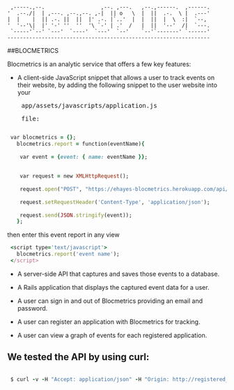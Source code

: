 
     ,-----.,--.                  ,--. ,---.   ,--.,------.  ,------.
    '  .--./|  | ,---. ,--.,--. ,-|  || o   \  |  ||  .-.  \ |  .---'
    |  |    |  || .-. ||  ||  |' .-. |`..'  |  |  ||  |  \  :|  `--, 
    '  '--'\|  |' '-' ''  ''  '\ `-' | .'  /   |  ||  '--'  /|  `---.
     `-----'`--' `---'  `----'  `---'  `--'    `--'`-------' `------'
    ----------------------------------------------------------------- 

##BLOCMETRICS

Blocmetrics is an analytic service that offers a few key features:

* A client-side JavaScript snippet that allows a user to track events on their website, 
 by adding the following snippet to the user website into your <pre> app/assets/javascripts/application.js <pre> file:

```ruby
 var blocmetrics = {};
   blocmetrics.report = function(eventName){
   
    var event = {event: { name: eventName }};
 
   
    var request = new XMLHttpRequest();
  
    request.open("POST", "https://ehayes-blocmetrics.herokuapp.com/api/events", true);
   
    request.setRequestHeader('Content-Type', 'application/json');
   
    request.send(JSON.stringify(event));
   };
```
then enter this event report in any view

```ruby
 <script type='text/javascript'>
   blocmetrics.report('event name');
 </script>
```

* A server-side API that captures and saves those events to a database.

* A Rails application that displays the captured event data for a user.

* A user can sign in and out of Blocmetrics providing an email and password.

* A user can register an application with Blocmetrics for tracking.

* A user can view a graph of events for each registered application.


## We tested the API by using curl:

```ruby

 $ curl -v -H "Accept: application/json" -H "Origin: http://registered_application.com" -H "Content-Type: application/json" -X POST -d '{"name":"click"}'  https://ehayes-blocmetrics.herokuapp.com/api/events>
 ```
